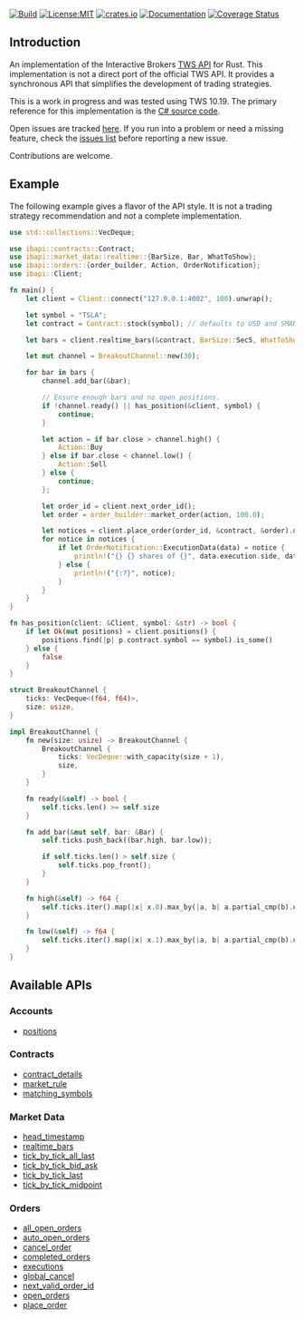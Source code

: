 [![Build](https://github.com/wboayue/rust-ibapi/workflows/ci/badge.svg)](https://github.com/wboayue/rust-ibapi/actions/workflows/ci.yml)
[![License:MIT](https://img.shields.io/badge/License-MIT-blue.svg)](https://opensource.org/licenses/MIT)
[![crates.io](https://img.shields.io/crates/v/ibapi.svg)](https://crates.io/crates/ibapi)
[![Documentation](https://img.shields.io/badge/Documentation-green.svg)](https://docs.rs/ibapi/latest/ibapi/)
[![Coverage Status](https://coveralls.io/repos/github/wboayue/rust-ibapi/badge.svg?branch=main)](https://coveralls.io/github/wboayue/rust-ibapi?branch=main)

## Introduction

An implementation of the Interactive Brokers [TWS API](https://interactivebrokers.github.io/tws-api/introduction.html) for Rust.
This implementation is not a direct port of the official TWS API.
It provides a synchronous API that simplifies the development of trading strategies.

This is a work in progress and was tested using TWS 10.19. The primary reference for this implementation is the [C# source code](https://github.com/InteractiveBrokers/tws-api-public).

Open issues are tracked [here](https://github.com/wboayue/rust-ibapi/issues). 
If you run into a problem or need a missing feature, check the [issues list](https://github.com/wboayue/rust-ibapi/issues) before reporting a new issue.

Contributions are welcome.

## Example

The following example gives a flavor of the API style. It is not a trading strategy recommendation and not a complete implementation.

```rust
use std::collections::VecDeque;

use ibapi::contracts::Contract;
use ibapi::market_data::realtime::{BarSize, Bar, WhatToShow};
use ibapi::orders::{order_builder, Action, OrderNotification};
use ibapi::Client;

fn main() {
    let client = Client::connect("127.0.0.1:4002", 100).unwrap();

    let symbol = "TSLA";
    let contract = Contract::stock(symbol); // defaults to USD and SMART exchange.

    let bars = client.realtime_bars(&contract, BarSize::Sec5, WhatToShow::Trades, false).unwrap();

    let mut channel = BreakoutChannel::new(30);

    for bar in bars {
        channel.add_bar(&bar);

        // Ensure enough bars and no open positions.
        if !channel.ready() || has_position(&client, symbol) {
            continue;
        }

        let action = if bar.close > channel.high() {
            Action::Buy
        } else if bar.close < channel.low() {
            Action::Sell
        } else {
            continue;
        };

        let order_id = client.next_order_id();
        let order = order_builder::market_order(action, 100.0);

        let notices = client.place_order(order_id, &contract, &order).unwrap();
        for notice in notices {
            if let OrderNotification::ExecutionData(data) = notice {
                println!("{} {} shares of {}", data.execution.side, data.execution.shares, data.contract.symbol);
            } else {
                println!("{:?}", notice);
            }
        }
    }
}

fn has_position(client: &Client, symbol: &str) -> bool {
    if let Ok(mut positions) = client.positions() {
        positions.find(|p| p.contract.symbol == symbol).is_some()
    } else {
        false
    }
}

struct BreakoutChannel {
    ticks: VecDeque<(f64, f64)>,
    size: usize,
}

impl BreakoutChannel {
    fn new(size: usize) -> BreakoutChannel {
        BreakoutChannel {
            ticks: VecDeque::with_capacity(size + 1),
            size,
        }
    }

    fn ready(&self) -> bool {
        self.ticks.len() >= self.size
    }

    fn add_bar(&mut self, bar: &Bar) {
        self.ticks.push_back((bar.high, bar.low));

        if self.ticks.len() > self.size {
            self.ticks.pop_front();
        }
    }

    fn high(&self) -> f64 {
        self.ticks.iter().map(|x| x.0).max_by(|a, b| a.partial_cmp(b).unwrap()).unwrap()
    }

    fn low(&self) -> f64 {
        self.ticks.iter().map(|x| x.1).max_by(|a, b| a.partial_cmp(b).unwrap()).unwrap()
    }
}
```

## Available APIs

### Accounts

* [positions](https://docs.rs/ibapi/latest/ibapi/struct.Client.html#method.positions)

### Contracts

* [contract_details](https://docs.rs/ibapi/latest/ibapi/struct.Client.html#method.contract_details)
* [market_rule](https://docs.rs/ibapi/latest/ibapi/struct.Client.html#method.market_rule)
* [matching_symbols](https://docs.rs/ibapi/latest/ibapi/struct.Client.html#method.matching_symbols)

### Market Data

* [head_timestamp](https://docs.rs/ibapi/latest/ibapi/struct.Client.html#method.head_timestamp)
* [realtime_bars](https://docs.rs/ibapi/latest/ibapi/struct.Client.html#method.realtime_bars)
* [tick_by_tick_all_last](https://docs.rs/ibapi/latest/ibapi/struct.Client.html#method.tick_by_tick_all_last)
* [tick_by_tick_bid_ask](https://docs.rs/ibapi/latest/ibapi/struct.Client.html#method.tick_by_tick_bid_ask)
* [tick_by_tick_last](https://docs.rs/ibapi/latest/ibapi/struct.Client.html#method.tick_by_tick_last)
* [tick_by_tick_midpoint](https://docs.rs/ibapi/latest/ibapi/struct.Client.html#method.tick_by_tick_midpoint)

### Orders

* [all_open_orders](https://docs.rs/ibapi/latest/ibapi/struct.Client.html#method.all_open_orders)
* [auto_open_orders](https://docs.rs/ibapi/latest/ibapi/struct.Client.html#method.auto_open_orders)
* [cancel_order](https://docs.rs/ibapi/latest/ibapi/struct.Client.html#method.cancel_order)
* [completed_orders](https://docs.rs/ibapi/latest/ibapi/struct.Client.html#method.completed_orders)
* [executions](https://docs.rs/ibapi/latest/ibapi/struct.Client.html#method.executions)
* [global_cancel](https://docs.rs/ibapi/latest/ibapi/struct.Client.html#method.global_cancel)
* [next_valid_order_id](https://docs.rs/ibapi/latest/ibapi/struct.Client.html#method.next_valid_order_id)
* [open_orders](https://docs.rs/ibapi/latest/ibapi/struct.Client.html#method.open_orders)
* [place_order](https://docs.rs/ibapi/latest/ibapi/struct.Client.html#method.place_order)

